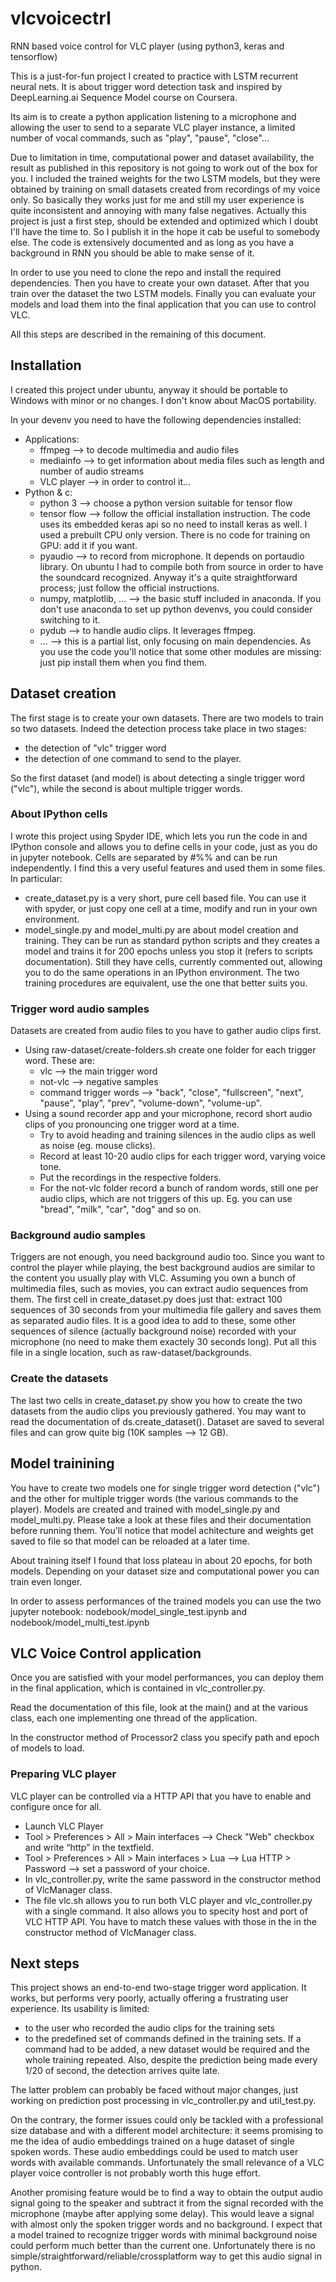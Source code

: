 # vlcvoicectrl
RNN based voice control for VLC player (using python3, keras and tensorflow)

This is a just-for-fun project I created to practice with LSTM recurrent neural nets. It is about trigger word detection task and inspired by DeepLearning.ai Sequence Model course on Coursera.

Its aim is to create a python application listening to a microphone and allowing the user to send to a separate VLC player instance, a limited number of vocal commands, such as "play", "pause", "close"...

Due to limitation in time, computational power and dataset availability, the result as published in this repository is not going to work out of the box for you. I included the trained weights for the two LSTM models, but they were obtained by training on small datasets created from recordings of my voice only. So basically they works just for me and still my user experience is quite inconsistent and annoying with many false negatives.
Actually this project is just a first step, should be extended and optimized which I doubt I'll have the time to. So I publish it in the hope it cab be useful to somebody else. The code is extensively documented and as long as you have a background in RNN you should be able to make sense of it.

In order to use you need to clone the repo and install the required dependencies. Then you have to create your own dataset. After that you train over the dataset the two LSTM models. Finally you can evaluate your models and load them into the final application that you can use to control VLC.

All this steps are described in the remaining of this document.

## Installation
I created this project under ubuntu, anyway it should be portable to Windows with minor or no changes. I don't know about MacOS portability.

In your devenv you need to have the following dependencies installed:
* Applications:
  * ffmpeg --> to decode multimedia and audio files
  * mediainfo --> to get information about media files such as length and number of audio streams
  * VLC player --> in order to control it...
* Python & c:
  * python 3 --> choose a python version suitable for tensor flow
  * tensor flow --> follow the official installation instruction. The code uses its embedded keras api so no need to install keras as well. I used a prebuilt CPU only version. There is no code for training on GPU: add it if you want.
  * pyaudio --> to record from microphone. It depends on portaudio library. On ubuntu I had to compile both from source in order to have the soundcard recognized. Anyway it's a quite straightforward process; just follow the official instructions.
  * numpy, matplotlib, ... --> the basic stuff included in anaconda. If you don't use anaconda to set up python devenvs, you could consider switching to it.
  * pydub --> to handle audio clips. It leverages ffmpeg.
  * ... --> this is a partial list, only focusing on main dependencies. As you use the code you'll notice that some other modules are missing: just pip install them when you find them.

## Dataset creation
The first stage is to create your own datasets. There are two models to train so two datasets.
Indeed the detection process take place in two stages:
* the detection of "vlc" trigger word
* the detection of one command to send to the player.

So the first dataset (and model) is about detecting a single trigger word ("vlc"), while the second is about multiple trigger words.

### About IPython cells
I wrote this project using Spyder IDE, which lets you run the code in and IPython console and allows you to define cells in your code, just as you do in jupyter notebook. Cells are separated by #%% and can be run independently. I find this a very useful features and used them in some files. In particular:
* create_dataset.py is a very short, pure cell based file. You can use it with spyder, or just copy one cell at a time, modify and run in your own environment.
* model\_single.py and model\_multi.py are about model creation and training. They can be run as standard python scripts and they creates a model and trains it for 200 epochs unless you stop it (refers to scripts documentation). Still they have cells, currently commented out, allowing you to do the same operations in an IPython environment. The two training procedures are equivalent, use the one that better suits you.

### Trigger word audio samples
Datasets are created from audio files to you have to gather audio clips first.
* Using raw-dataset/create-folders.sh create one folder for each trigger word. These are:
  * vlc --> the main trigger word
  * not-vlc --> negative samples
  * command trigger words --> "back", "close", "fullscreen", "next", "pause", "play", "prev", "volume-down", "volume-up".
* Using a sound recorder app and your microphone, record short audio clips of you pronouncing one trigger word at a time.
  * Try to avoid heading and training silences in the audio clips as well as noise (eg. mouse clicks).
  * Record at least 10-20 audio clips for each trigger word, varying voice tone.
  * Put the recordings in the respective folders.
  * For the not-vlc folder record a bunch of random words, still one per audio clips, which are not triggers of this up. Eg. you can use "bread", "milk", "car", "dog" and so on.

### Background audio samples
Triggers are not enough, you need background audio too. Since you want to control the player while playing, the best background audios are similar to the content you usually play with VLC.
Assuming you own a bunch of multimedia files, such as movies, you can extract audio sequences from them.
The first cell in create_dataset.py does just that: extract 100 sequences of 30 seconds from your multimedia file gallery and saves them as separated audio files.
It is a good idea to add to these, some other sequences of silence (actually background noise) recorded with your microphone (no need to make them exactely 30 seconds long).
Put all this file in a single location, such as raw-dataset/backgrounds.

### Create the datasets
The last two cells in create\_dataset.py show you how to create the two datasets from the audio clips you previously gathered. You may want to read the documentation of ds.create_dataset().
Dataset are saved to several files and can grow quite big (10K samples --> 12 GB).

## Model trainining
You have to create two models one for single trigger word detection ("vlc") and the other for multiple trigger words (the various commands to the player). Models are created and trained with model\_single.py and model\_multi.py. Please take a look at these files and their documentation before running them.
You'll notice that model achitecture and weights get saved to file so that model can be reloaded at a later time.

About training itself I found that loss plateau in about 20 epochs, for both models. Depending on your dataset size and computational power you can train even longer.

In order to assess performances of the trained models you can use the two jupyter notebook: nodebook/model\_single\_test.ipynb and nodebook/model\_multi\_test.ipynb

## VLC Voice Control application
Once you are satisfied with your model performances, you can deploy them in the final application, which is contained in vlc_controller.py.

Read the documentation of this file, look at the main() and at the various class, each one implementing one thread of the application.

In the constructor method of Processor2 class you specify path and epoch of models to load.

### Preparing VLC player
VLC player can be controlled via a HTTP API that you have to enable and configure once for all.
* Launch VLC Player
* Tool > Preferences > All > Main interfaces --> Check "Web" checkbox and write “http” in the textfield.
* Tool > Preferences > All > Main interfaces > Lua --> Lua HTTP > Password --> set a password of your choice.
* In vlc_controller.py, write the same password in the constructor method of VlcManager class.
* The file vlc.sh allows you to run both VLC player and vlc_controller.py with a single command. It also allows you to specity host and port of VLC HTTP API. You have to match these values with those in the in the constructor method of VlcManager class.


## Next steps
This project shows an end-to-end two-stage trigger word application. It works, but performs very poorly, actually offering a frustrating user experience. Its usability is limited:
* to the user who recorded the audio clips for the training sets
* to the predefined set of commands defined in the training sets. If a command had to be added, a new dataset would be required and the whole training repeated.
Also, despite the prediction being made every 1/20 of second, the detection arrives quite late.

The latter problem can probably be faced without major changes, just working on prediction post processing in vlc\_controller.py and util\_test.py.

On the contrary, the former issues could only be tackled with a professional size database and with a different model architecture: it seems promising to me the idea of audio embeddings trained on a huge dataset of single spoken words. These audio embeddings could be used to match user words with available commands. Unfortunately the small relevance of a VLC player voice controller is not probably worth this huge effort.

Another promising feature would be to find a way to obtain the output audio signal going to the speaker and subtract it from the signal recorded with the microphone (maybe after applying some delay). This would leave a signal with almost only the spoken trigger words and no background. I expect that a model trained to recognize trigger words with minimal background noise could perform much better than the current one. Unfortunately there is no simple/straightforward/reliable/crossplatform way to get this audio signal in python.


